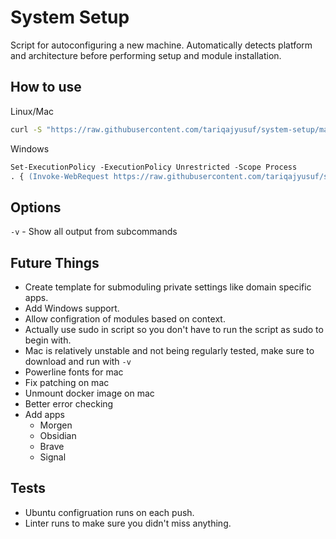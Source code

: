 # System Setup

Script for autoconfiguring a new machine. Automatically detects platform and architecture before performing setup and module installation.

## How to use

Linux/Mac

```bash
curl -S "https://raw.githubusercontent.com/tariqajyusuf/system-setup/main/init.sh" | bash
```

Windows

```ps
Set-ExecutionPolicy -ExecutionPolicy Unrestricted -Scope Process
. { (Invoke-WebRequest https://raw.githubusercontent.com/tariqajyusuf/system-setup/main/init.ps1).Content } | Invoke-Expression
```

## Options

`-v` - Show all output from subcommands

## Future Things

- Create template for submoduling private settings like domain specific apps.
- Add Windows support.
- Allow configration of modules based on context.
- Actually use sudo in script so you don't have to run the script as sudo to begin with.
- Mac is relatively unstable and not being regularly tested, make sure to download and run with `-v`
- Powerline fonts for mac
- Fix patching on mac
- Unmount docker image on mac
- Better error checking
- Add apps
  - Morgen
  - Obsidian
  - Brave
  - Signal

## Tests

- Ubuntu configruation runs on each push.
- Linter runs to make sure you didn't miss anything.
